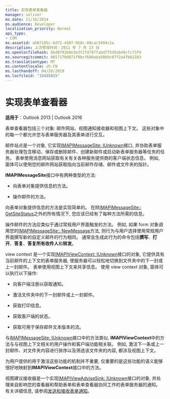 ```yaml
---
title: 实现表单查看器
manager: soliver
ms.date: 11/16/2014
ms.audience: Developer
localization_priority: Normal
api_type:
- COM
ms.assetid: a567185c-bd72-4307-928c-08cac5494c1a
description: 上次修改时间：2011 年 7 月 23 日
ms.openlocfilehash: bbd0792b0e3e3f274797fabd7f5d5eb49cfc73fd
ms.sourcegitcommit: 8657170d071f9bcf680aba50b9c07f2a4fb82283
ms.translationtype: MT
ms.contentlocale: zh-CN
ms.lasthandoff: 04/28/2019
ms.locfileid: "33435815"
---
```

# <a name="implementing-a-form-viewer"></a>实现表单查看器

  
  
**适用于**：Outlook 2013 | Outlook 2016 
  
表单查看器包括三个对象: 邮件网站、视图通知接收器和视图上下文。 这些对象中的每一个都允许您与表单服务器及其表单进行交互。
  
邮件站点是一个对象, 它实现[IMAPIMessageSite: IUnknown](imapimessagesiteiunknown.md)接口, 并协助表单服务器处理包含移动、保存或删除邮件、创建新邮件或启动新表单服务器等任务的任务。 表单使用消息网站获取有关有关各种服务提供商的客户端状态信息。 例如, 窗体可以使用您的邮件网站获取指向当前邮件存储、邮件或文件夹的指针。 
  
**IMAPIMessageSite**接口中有两种类型的方法: 
  
- 向表单对象提供信息的方法。
    
- 操作邮件的方法。
    
向表单对象提供信息的方法是实现简单的。 在除[IMAPIMessageSite:: GetSiteStatus](imapimessagesite-getsitestatus.md)之外的所有情况下, 您应该已经有了每种方法所需的信息。
  
操作邮件的方法应类似于通过常规用户界面触发的方法。 例如, 如果 form 对象调用您的[IMAPIMessageSite:: NewMessage](imapimessagesite-newmessage.md)方法, 则行为与用户选择使用常规用户界面撰写新的自定义邮件的行为相同。 通常会生成此行为的命令包括**撰写**、**打开**、**答复**、**答复所有收件人**和**转发**。 
  
view context 是一个实现[IMAPIViewContext: IUnknown](imapiviewcontextiunknown.md)接口的对象, 它提供具有当前邮件的上下文的表单服务器, 使服务器可以轻松地切换到文件夹中的下一封或上一封邮件。 表单使用视图上下文来共享信息。 使用 view context 对象, 窗体可以执行以下操作: 
  
- 向客户端注册以获取通知。
    
- 激活文件夹中的下一封邮件或上一封邮件。
    
- 获取打印信息。
    
- 获取客户端的状态。
    
- 获取可用于保存邮件文本版本的流。
    
与[IMAPIMessageSite: IUnknown](imapimessagesiteiunknown.md)接口中的方法类似, **IMAPIViewContext**中的方法与与视图上下文相关的用户操作和客户端功能相关联。 例如, 激活下一条或上一封邮件、对文件夹内容进行排序以及筛选该文件夹的内容, 都涉及视图上下文。 
  
为用户提供的用于激活这些功能的机制并不重要, 仅重要的是这些功能的语义能够很好地映射到**IMAPIViewContext**接口中的方法。 
  
视图建议接收器是一个实现[IMAPIViewAdviseSink: IUnknown](imapiviewadvisesinkiunknown.md)接口的对象, 并处理来自影响您的查看器和帮助表单和表单查看器协同工作的表单服务器的通知。 有关详细信息, 请参阅[发送和接收表单通知](sending-and-receiving-form-notifications.md)。 
  

